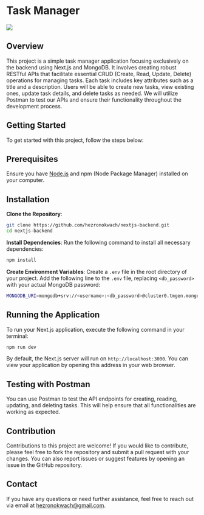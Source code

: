 # Task Manager

![](https://encrypted-tbn0.gstatic.com/images?q=tbn:ANd9GcTUNOZ-pPuEpwE8v9GvjdzOljJjm4annBA1-A&s)

## Overview

This project is a simple task manager application focusing  exclusively on the backend using Next.js and MongoDB. It involves  creating robust RESTful APIs that facilitate essential CRUD (Create,  Read, Update, Delete) operations for managing tasks. Each task includes  key attributes such as a title and a description. Users will be able to  create new tasks, view existing ones, update task details, and delete  tasks as needed. We will utilize Postman to test our APIs and ensure  their functionality throughout the development process.

## Getting Started

To get started with this project, follow the steps below:

## Prerequisites

 Ensure you have [Node.js](https://nodejs.org/en/download) and npm (Node Package Manager) installed on your computer.

## Installation

 **Clone the Repository**:

```bash
git clone https://github.com/hezronokwach/nextjs-backend.git
cd nextjs-backend
```

**Install Dependencies**:
 Run the following command to install all necessary dependencies:

```bash
npm install
```

**Create Environment Variables**:
 Create a `.env` file in the root directory of your project. Add the following line to the `.env` file, replacing `<db_password>` with your actual MongoDB password:

```bash
MONGODB_URI=mongodb+srv://<username>:<db_password>@cluster0.tmgen.mongodb.net/?retryWrites=true&w=majority&appName=Cluster0
```

## Running the Application

To run your Next.js application, execute the following command in your terminal:

```bash
npm run dev
```

By default, the Next.js server will run on `http://localhost:3000`. You can view your application by opening this address in your web browser.

## Testing with Postman

You can use Postman to test the API endpoints for creating,  reading, updating, and deleting tasks. This will help ensure that all  functionalities are working as expected.

## Contribution

Contributions to this project are welcome! If you would like to  contribute, please feel free to fork the repository and submit a pull  request with your changes. You can also report issues or suggest  features by opening an issue in the GitHub repository.

## Contact

If you have any questions or need further assistance, feel free to reach out via email at [hezronokwach@gmail.com](mailto:hezronokwach@gmail.com).

